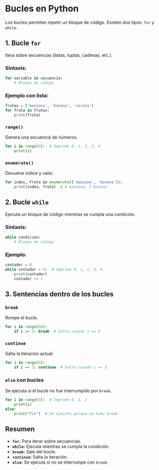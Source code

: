 # Bucles en Python

Los bucles permiten repetir un bloque de código. Existen dos tipos: `for` y `while`.

## 1. Bucle `for`

Itera sobre secuencias (listas, tuplas, cadenas, etc.).

### Sintaxis:

```python
for variable in secuencia:
    # Bloque de código
```

### Ejemplo con lista:

```python
frutas = ['manzana', 'banana', 'cereza']
for fruta in frutas:
    print(fruta)
```

### `range()`

Genera una secuencia de números.

```python
for i in range(5):  # Imprime 0, 1, 2, 3, 4
    print(i)
```

### `enumerate()`

Devuelve índice y valor.

```python
for index, fruta in enumerate(['manzana', 'banana']):
    print(index, fruta)  # 0 manzana, 1 banana
```

## 2. Bucle `while`

Ejecuta un bloque de código mientras se cumpla una condición.

### Sintaxis:

```python
while condicion:
    # Bloque de código
```

### Ejemplo:

```python
contador = 0
while contador < 5:  # Imprime 0, 1, 2, 3, 4
    print(contador)
    contador += 1
```

## 3. Sentencias dentro de los bucles

### `break`

Rompe el bucle.

```python
for i in range(10):
    if i == 5: break  # Salta cuando i == 5
```

### `continue`

Salta la iteración actual.

```python
for i in range(5):
    if i == 3: continue  # Salta cuando i == 3
```

### `else` con bucles

Se ejecuta si el bucle no fue interrumpido por `break`.

```python
for i in range(3):  # Imprime 0, 1, 2
    print(i)
else:
    print("Fin")  # Se ejecuta porque no hubo break
```

## Resumen

- **`for`:** Para iterar sobre secuencias.
- **`while`:** Ejecuta mientras se cumpla la condición.
- **`break`:** Sale del bucle.
- **`continue`:** Salta la iteración.
- **`else`:** Se ejecuta si no se interrumpe con `break`.

